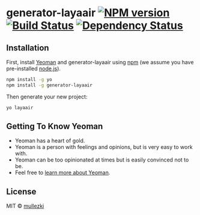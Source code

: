 # generator-layaair [![NPM version][npm-image]][npm-url] [![Build Status][travis-image]][travis-url] [![Dependency Status][daviddm-image]][daviddm-url]
> 

## Installation

First, install [Yeoman](http://yeoman.io) and generator-layaair using [npm](https://www.npmjs.com/) (we assume you have pre-installed [node.js](https://nodejs.org/)).

```bash
npm install -g yo
npm install -g generator-layaair
```

Then generate your new project:

```bash
yo layaair
```

## Getting To Know Yeoman

 * Yeoman has a heart of gold.
 * Yeoman is a person with feelings and opinions, but is very easy to work with.
 * Yeoman can be too opinionated at times but is easily convinced not to be.
 * Feel free to [learn more about Yeoman](http://yeoman.io/).

## License

MIT © [mullezki]()


[npm-image]: https://badge.fury.io/js/generator-layaair.svg
[npm-url]: https://npmjs.org/package/generator-layaair
[travis-image]: https://travis-ci.org/mullezki/generator-layaair.svg?branch=master
[travis-url]: https://travis-ci.org/mullezki/generator-layaair
[daviddm-image]: https://david-dm.org/mullezki/generator-layaair.svg?theme=shields.io
[daviddm-url]: https://david-dm.org/mullezki/generator-layaair
